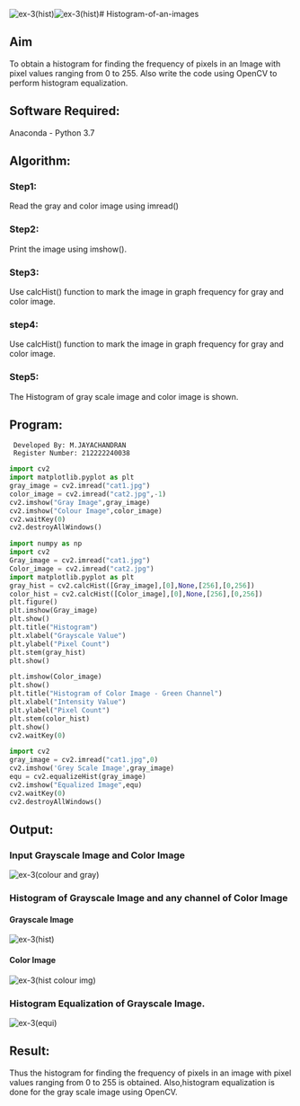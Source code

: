 ![ex-3(hist)](https://github.com/Jayachandran20/Histogram-of-an-images/assets/118447015/fbd4e93b-9c7c-47fe-985d-cf5236ce7120)![ex-3(hist)](https://github.com/Jayachandran20/Histogram-of-an-images/assets/118447015/ffd241cf-4f1f-42cd-8e98-1c399747714c)# Histogram-of-an-images
## Aim
To obtain a histogram for finding the frequency of pixels in an Image with pixel values ranging from 0 to 255. Also write the code using OpenCV to perform histogram equalization.

## Software Required:
Anaconda - Python 3.7

## Algorithm:

### Step1:
Read the gray and color image using imread()

### Step2:
Print the image using imshow().

### Step3:
Use calcHist() function to mark the image in graph frequency for gray and color image.

### step4:
Use calcHist() function to mark the image in graph frequency for gray and color image.

### Step5:
The Histogram of gray scale image and color image is shown.


## Program:
```
 Developed By: M.JAYACHANDRAN
 Register Number: 212222240038
```
```python
import cv2
import matplotlib.pyplot as plt
gray_image = cv2.imread("cat1.jpg")
color_image = cv2.imread("cat2.jpg",-1)
cv2.imshow("Gray Image",gray_image)
cv2.imshow("Colour Image",color_image)
cv2.waitKey(0)
cv2.destroyAllWindows()
```
```python
import numpy as np
import cv2
Gray_image = cv2.imread("cat1.jpg")
Color_image = cv2.imread("cat2.jpg")
import matplotlib.pyplot as plt
gray_hist = cv2.calcHist([Gray_image],[0],None,[256],[0,256])
color_hist = cv2.calcHist([Color_image],[0],None,[256],[0,256])
plt.figure()
plt.imshow(Gray_image)
plt.show()
plt.title("Histogram")
plt.xlabel("Grayscale Value")
plt.ylabel("Pixel Count")
plt.stem(gray_hist)
plt.show()
```
```python
plt.imshow(Color_image)
plt.show()
plt.title("Histogram of Color Image - Green Channel")
plt.xlabel("Intensity Value")
plt.ylabel("Pixel Count")
plt.stem(color_hist)
plt.show()
cv2.waitKey(0)
```
```python
import cv2
gray_image = cv2.imread("cat1.jpg",0)
cv2.imshow('Grey Scale Image',gray_image)
equ = cv2.equalizeHist(gray_image)
cv2.imshow("Equalized Image",equ)
cv2.waitKey(0)
cv2.destroyAllWindows()
```







## Output:
### Input Grayscale Image and Color Image
![ex-3(colour and gray)](https://github.com/Jayachandran20/Histogram-of-an-images/assets/118447015/f1124d02-92b1-4a64-8735-7fbef8375b82)



### Histogram of Grayscale Image and any channel of Color Image

#### Grayscale Image
![ex-3(hist)](https://github.com/Jayachandran20/Histogram-of-an-images/assets/118447015/7e87bfa1-ea5f-4b56-8182-eb8ae10e077d)


#### Color Image
![ex-3(hist colour img)](https://github.com/Jayachandran20/Histogram-of-an-images/assets/118447015/3b5112d8-709d-4973-8feb-4ad3a8bfe032)


### Histogram Equalization of Grayscale Image.
![ex-3(equi)](https://github.com/Jayachandran20/Histogram-of-an-images/assets/118447015/a83d2bda-9f4b-4b19-8a0e-d39e3daef6ec)




## Result: 
Thus the histogram for finding the frequency of pixels in an image with pixel values ranging from 0 to 255 is obtained. Also,histogram equalization is done for the gray scale image using OpenCV.

